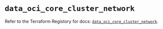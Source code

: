 # `data_oci_core_cluster_network`

Refer to the Terraform Registory for docs: [`data_oci_core_cluster_network`](https://registry.terraform.io/providers/oracle/oci/6.18.0/docs/data-sources/core_cluster_network).
